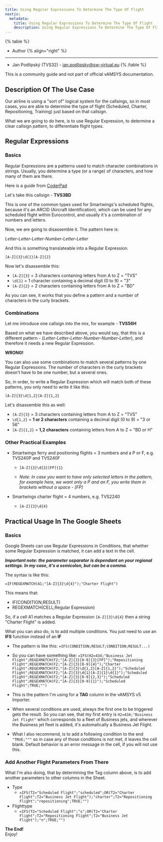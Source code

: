 ```yaml
---
title: Using Regular Expressions To Determine The Type Of Flight
nextjs:
  metadata:
    title: Using Regular Expressions To Determine The Type Of Flight
    description: Using Regular Expressions To Determine The Type Of Flight.
---
```


{% table %}
* Author {% align="right" %}
---
* Jan Podlipský (TVS32) - jan.podlipsky@sw-virtual.eu
{% /table %}

This is a community guide and not part of official vAMSYS documentation.

## Description Of The Use Case

Our airline is using a "sort of" logical system for the callsings, so in most cases, you are able to determine the type of flight (Scheduled, Charter, Repositioning, Training) just based on that callsign.

What we are going to do here, is to use Regular Expression, to determine a clear callsign pattern, to differentiate flight types.

## Regular Expressions

### Basics

Regular Expressions are a patterns used to match character combinations in strings. Usually, you determine a type (or a range) of characters, and how many of them are there. 

Here is a guide from [CoderPad](https://coderpad.io/blog/development/the-complete-guide-to-regular-expressions-regex/)

Let's take this callsign - **TVS3BD**

This is one of the common types used for Smartwings's scheduled flights, because it's an ARCID (Aircraft Identification), which can be used for any scheduled flight within Eurocontrol, and usually it's a combination of numbers and letters.

Now, we are going to disassemble it. The pattern here is:

*Letter-Letter-Letter-Number-Letter-Letter*

And this is something translateable into a Regular Expression.

```[A-Z]{3}\d{1}[A-Z]{2}```

Now let's disassemble this:
- ```[A-Z]{3}``` = 3 characters containing letters from A to Z = "TVS"
- ```\d{1}``` = 1 character containing a decimal digit (0 to 9) = "3"
- ```[A-Z]{2}``` = 2 characters containing letters from A to Z = "BD"

As you can see, it works that you define a pattern and a number of characters in the curly brackets.

### Combinations

Let me introduce one callsign into the mix, for example - **TVS56H**

Based on what we have described above, you would say, that this is a different pattern - (*Letter-Letter-Letter-Number-Number-Letter*), and therefore it needs a new Regular Expression.

**WRONG!**

You can also use some combinations to match several patterns by one Regular Expressions. The number of characters in the curly brackets doesn't have to be one number, but a several ones.

So, in order, to write a Regular Expression which will match both of these patterns, you only need to write it like this:

```[A-Z]{3}\d{1,2}[A-Z]{1,2}```

Let's disassemble this as well:
- ```[A-Z]{3}``` = 3 characters containing letters from A to Z = "TVS"
- ```\d{1,2}``` = **1 or 2 characters** containing a decimal digit (0 to 9) = "3 or 56"
- ```[A-Z]{1,2}``` = **1,2 characters** containing letters from A to Z = "BD or H"

### Other Practical Examples

- Smartwings ferry and positioning flights = 3 numbers and a P or F, e.g. TVS240P and TVS240F
    - ```[A-Z]{3}\d{3}[FP]{1}```  

    - *Note: In case you want to have only selected letters in the pattern, for example here, we want only a P and an F, you write them in brackets without a space - [FP]*

- Smartwings charter flight = 4 numbers, e.g. TVS2240
    - ```[A-Z]{3}\d{4}```

## Practical Usage In The Google Sheets

### Basics

Google Sheets can use Regular Expressions in Conditions, that whether some Regular Expression is matched, it can add a text in the cell.

***Important note: the parameter separator is dependant on your regional settings. In my case, it's a semicolon, but can be a comma.***

The syntax is like this:

```=IF(REGEXMATCH(A1;"[A-Z]{3}\d{4}");"Charter Flight")```

This means that:
- IF(CONDITION;RESULT)
- REGEXMATCH(CELL;Regular Expression)

So, if a cell A1 matches a Regular Expression ```[A-Z]{3}\d{4}``` then a string "Charter Flight" is added.

What you can also do, is to add multiple conditions. You just need to use an **IFS** function instead of an **IF**

- The pattern is like this: ```=IFS(CONDITION;RESULT;CONDITION;RESULT...)```
- So you can have something like: ```=IFS(H2=434;"Business Jet Flight";REGEXMATCH(F2;"[A-Z]{3}[0-9]{3}[FP]");"Repositioning Flight";REGEXMATCH(F2;"[A-Z]{3}[0-9]{4}");"Charter Flight";REGEXMATCH(F2;"[A-Z]{3}\d{1,2}[A-Z]{1,2}");"Scheduled Flight";REGEXMATCH(F2;"[A-Z]{3}\d{1}[A-Z]{1}\d{1}");"Scheduled Flight";REGEXMATCH(F2;"[A-Z]{3}[0-9]{2,3}");"Scheduled Flight";REGEXMATCH(F2;"[A-Z]{3}[0-9]{1}");"Scheduled Flight";TRUE;"")```

- This is the pattern I'm using for a **TAG** column in the vAMSYS v5 Importer.

- When several conditions are used, always the first one to be triggered gets the result. So you can see, that my first entry is ```H2=434;"Business Jet Flight"``` which corresponds to a fleet of Business jets, and wherever the Business jet fleet is added, it's automatically a Business Jet Flight.

- What I also recommend, is to add a following condition to the end ```"TRUE;"""``` so in case any of those conditions is not met, it leaves the cell blank. Default behavior is an error message in the cell, if you will not use this.

### Add Another Flight Parameters From There

What I'm also doing, that by determining the Tag column above, is to add another parameters to other columns in the Sheet.

- Type
    - ```=IFS(T2="Scheduled Flight";"scheduled";OR(T2="Charter Flight";T2="Business Jet Flight");"charter";T2="Repositioning Flight";"repositioning";TRUE;"")```
- Flighttype
    - ```=IFS(T2="Scheduled Flight";"s";OR(T2="Charter Flight";T2="Repositioning Flight";T2="Business Jet Flight");"n";TRUE;"")```

**The End!**  
Enjoy!